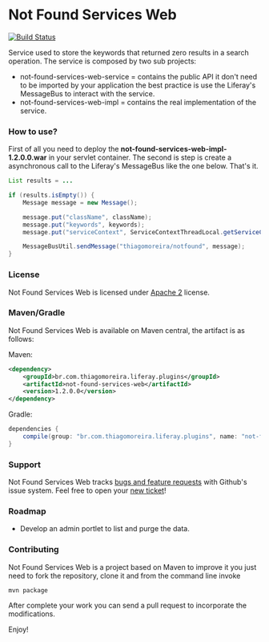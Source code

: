 Not Found Services Web
==========
[![Build Status](https://travis-ci.org/tmoreira2020/liferay-thiagomoreira-plugins.svg?branch=master)](https://travis-ci.org/tmoreira2020/liferay-thiagomoreira-plugins)

Service used to store the keywords that returned zero results in a search operation. The service is composed by two sub projects:

* not-found-services-web-service = contains the public API it don't need to be imported by your application the best practice is use the Liferay's MessageBus to interact with the service.
* not-found-services-web-impl = contains the real implementation of the service.

### How to use?

First of all you need to deploy the **not-found-services-web-impl-1.2.0.0.war** in your servlet container. The second is step is create a asynchronous call to the Liferay's MessageBus like the one below. That's it.

```java
List results = ...

if (results.isEmpty()) {
	Message message = new Message();

	message.put("className", className);
	message.put("keywords", keywords);
	message.put("serviceContext", ServiceContextThreadLocal.getServiceContext());

	MessageBusUtil.sendMessage("thiagomoreira/notfound", message);
}
```

### License

Not Found Services Web is licensed under [Apache 2](http://www.apache.org/licenses/LICENSE-2.0) license.

### Maven/Gradle

Not Found Services Web is available on Maven central, the artifact is as follows:

Maven:

```xml
<dependency>
    <groupId>br.com.thiagomoreira.liferay.plugins</groupId>
    <artifactId>not-found-services-web</artifactId>
    <version>1.2.0.0</version>
</dependency>
```
Gradle:

```groovy
dependencies {
    compile(group: "br.com.thiagomoreira.liferay.plugins", name: "not-found-services-web", version: "1.2.0.0");
}
```
### Support
Not Found Services Web tracks [bugs and feature requests](https://github.com/tmoreira2020/liferay-thiagomoreira-plugins/issues) with Github's issue system. Feel free to open your [new ticket](https://github.com/tmoreira2020/liferay-thiagomoreira-plugins/issues/new)!

### Roadmap
* Develop an admin portlet to list and purge the data.


### Contributing

Not Found Services Web is a project based on Maven to improve it you just need to fork the repository, clone it and from the command line invoke

```shell
mvn package
```
After complete your work you can send a pull request to incorporate the modifications.

Enjoy!